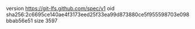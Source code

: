 version https://git-lfs.github.com/spec/v1
oid sha256:2c6695ce140ae4f3173eed25f33ea99d873880ce5f955598703e098bbab56e51
size 3597
